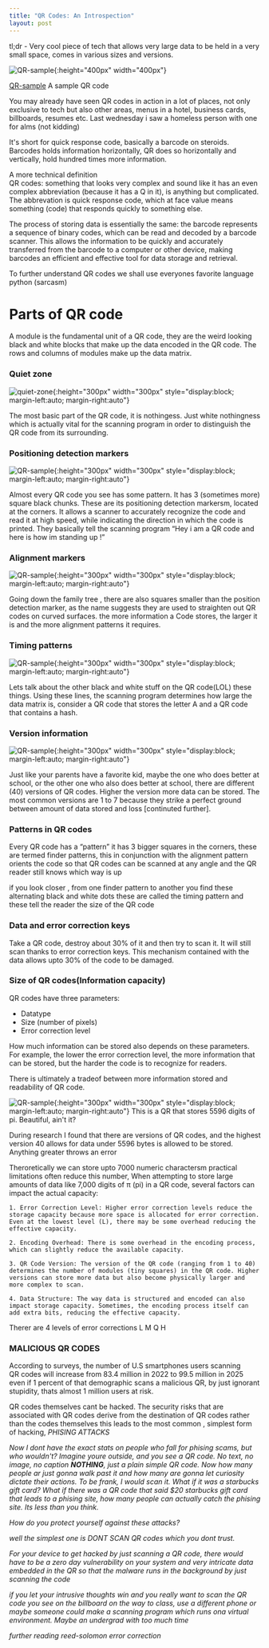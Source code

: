 ```yaml
---
title: "QR Codes: An Introspection"
layout: post
---
```


tl;dr - Very cool piece of tech that allows very large data to be held in a very small space, comes in various sizes and versions.

![QR-sample](/assets/images/kanye.png){:height="400px" width="400px"}




[QR-sample](https://www.shutterstock.com/search/sample-QR-code) A sample QR code

You may already have seen QR codes in action in a lot of places, not only exclusive to tech but also other areas, menus in a hotel, business cards, billboards, resumes etc.
Last wednesday i saw a homeless person with one for alms (not kidding)
 
It's short for quick response code, basically a barcode on steroids.
Barcodes holds information horizontally, QR does so horizontally and vertically, hold hundred times more information.

A more technical definition<br>
QR codes: something that looks very complex and sound like it has an even complex abbreviation (because it has a Q in it), is anything but complicated. The abbrevation is quick response code, which at face value means something (code) that responds quickly to something else.

The process of storing data is essentially the same: the barcode represents a sequence of binary codes, which can be read and decoded by a barcode scanner. This allows the information to be quickly and accurately transferred from the barcode to a computer or other device, making barcodes an efficient and effective tool for data storage and retrieval.

To further understand QR codes we shall use everyones favorite language python (sarcasm)


<h1>Parts of QR code</h1>

A module is the fundamental unit of a QR code, they are the weird looking black and white blocks that make up the data encoded in the QR code.
The rows and columns of modules make up the data matrix.

<h3><b>Quiet zone</b></h3>

![quiet-zone](/assets/images/quiet-zone.png){:height="300px" width="300px" style="display:block; margin-left:auto; margin-right:auto"}

The most basic part of the QR code, it is nothingess. Just white nothingness which is actually vital for the scanning program in order to distinguish the QR code from its surrounding.

<h3><b>Positioning detection markers</b></h3>

![QR-sample](/assets/images/detection-marker.png){:height="300px" width="300px" style="display:block; margin-left:auto; margin-right:auto"}

Almost every QR code you see has some pattern. It has 3 (sometimes more) square black chunks.
These are its positioning detection markersm, located at the corners.
It allows a scanner to accurately recognize the code and read it at high speed, while indicating the direction in which the code is printed. They basically tell the scanning program “Hey i am a QR code and here is how im standing up !”

<h3><b>Alignment markers</b></h3>

![QR-sample](/assets/images/alignment-marker.png){:height="300px" width="300px" style="display:block; margin-left:auto; margin-right:auto"}

Going down the family tree , there are also squares smaller than the position detection marker, as the name suggests they are used to straighten out QR codes on curved surfaces. the more information a Code stores, the larger it is and the more alignment patterns it requires.

<h3><b>Timing patterns</b></h3>

![QR-sample](/assets/images/timing-marker.png){:height="300px" width="300px" style="display:block; margin-left:auto; margin-right:auto"}

Lets talk about the other black and white stuff on the QR code(LOL)
these things. 
Using these lines, the scanning program determines how large the data matrix is, consider a QR code that stores the letter A and a QR code that contains a hash.

<h3><b>Version information</b></h3>

![QR-sample](/assets/images/version-info.png){:height="300px" width="300px" style="display:block; margin-left:auto; margin-right:auto"}

Just like your parents have a favorite kid, maybe the one who does better at school, or the other one who also does better at school, there are different (40) versions of QR codes. Higher the version more data can be stored. The most common versions are 1 to 7 because they strike a perfect ground between amount of data stored and loss [continuted further].


<h3><b>Patterns in QR codes</b></h3>

Every QR code has a “pattern” it has 3 bigger squares in the corners, these are termed finder patterns, this in conjunction with the alignment pattern orients the code so that QR codes can be scanned at any angle and the QR reader still knows which way is up

if you look closer , from one finder pattern to another you find these alternating black and white dots these are called the timing pattern and these tell the reader the size of the QR code

<h3><b>Data and error correction keys</b></h3>

Take a QR code, destroy about 30% of it and then try to scan it. It will still scan thanks to error correction keys. This mechanism contained with the data allows upto 30% of the code to be damaged.

<h3><b>Size of QR codes(Information capacity)</b></h3>

QR codes have three parameters:
* Datatype
* Size (number of pixels)
* Error correction level

How much information can be stored also depends on these parameters. For example, the lower the error correction level, the more information that can be stored, but the harder the code is to recognize for readers.

There is ultimately a tradeof between more information stored and readability of QR code.

![QR-sample](/assets/images/5596pi.png){:height="300px" width="300px" style="display:block; margin-left:auto; margin-right:auto"}
This is a QR that stores 5596 digits of pi. Beautiful, ain't it?

During research I found that there are versions of QR codes, and the highest version 40 allows for data under 5596 bytes is allowed to be stored. Anything greater throws an error

Theroretically we can store upto 7000 numeric charactersm practical limitations often reduce this number, When attempting to store large amounts of data like 7,000 digits of π (pi) in a QR code, several factors can impact the actual capacity:

    1. Error Correction Level: Higher error correction levels reduce the storage capacity because more space is allocated for error correction. Even at the lowest level (L), there may be some overhead reducing the effective capacity.

    2. Encoding Overhead: There is some overhead in the encoding process, which can slightly reduce the available capacity.
    
    3. QR Code Version: The version of the QR code (ranging from 1 to 40) determines the number of modules (tiny squares) in the QR code. Higher versions can store more data but also become physically larger and more complex to scan.
    
    4. Data Structure: The way data is structured and encoded can also impact storage capacity. Sometimes, the encoding process itself can add extra bits, reducing the effective capacity.

Therer are 4 levels of error corrections L M Q H

<h3><b>MALICIOUS QR CODES</b></h3>

According to surveys, the number of U.S smartphones users scanning QR codes will increase from 83.4 million in 2022 to 99.5 million in 2025
even if 1 percent of that demographic scans a malicious QR, by just ignorant stupidity, thats almost 1 million users at risk.

QR codes themselves cant be hacked. The security risks that are associated with QR codes derive from the destination of QR codes rather than the codes themselves
this leads to the most common , simplest form of hacking, <i>PHISING ATTACKS<i>

Now I dont have the exact stats on people who fall for phising scams, but who wouldn't?
Imagine youre outside, and you see a QR code. No text, no image, no caption <b>NOTHING</b>, just a plain simple QR  code. Now how many people ar just gonna walk past it and how many are gonna let curiosity dictate their actions. To be frank, I would scan it. What if it was a starbucks gift card?
What if there was a QR code that said $20 starbucks gift card that leads to a phising site, how many people can actually catch the phising site.
Its less than you think.


How do you protect yourself against these attacks?

well the simplest one is DONT SCAN QR codes which you dont trust.

For your device to get hacked by just scanning a QR code, there would have to be a zero day vulnerability on your system and very intricate data embedded in the QR so that the malware runs in the background by just scanning the code

if you let your intrusive thoughts win and you really want to scan the QR code you see on the billboard on the way to class, use a different phone or maybe someone could make a scanning program which runs ona virtual environment. Maybe an undergrad with too much time


further reading
reed-solomon error correction
